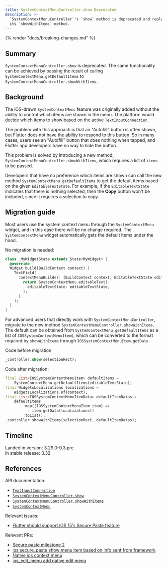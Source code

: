 ```yaml
---
title: SystemContextMenuController.show Deprecated
description: >-
  `SystemContextMenuController`'s `show` method is deprecated and replaced by
  its `showWithItems` method.
---
```


{% render "docs/breaking-changes.md" %}

## Summary

`SystemContextMenuController.show` is deprecated. The same functionality can be
achieved by passing the result of calling `SystemContextMenu.getDefaultItems` to
`SystemContextMenuController.showWithItems`.

## Background

The iOS-drawn `SystemContextMenu` feature was originally added without the
ability to control which items are shown in the menu. The platform would decide
which items to show based on the active `TextInputConnection`.

The problem with this approach is that an "Autofill" button is often shown, but
Flutter does not have the ability to respond to this button. So in many cases,
users see an "Autofill" button that does nothing when tapped, and Flutter app
developers have no way to hide the button.

This problem is solved by introducing a new method,
`SystemContextMenuController.showWithItems`, which requires a list of `items` to
be passed.

Developers that have no preference which items are shown can call the new method
`SystemContextMenu.getDefaultItems` to get the default items based on the given
`EditableTextState`. For example, if the `EditableTextState` indicates that
there is nothing selected, then the **Copy** button won't be included, since it
requires a selection to copy.

## Migration guide

Most users use the system context menu through the `SystemContextMenu` widget,
and in this case there will be no change required. The `SystemContextMenu`
widget automatically gets the default items under the hood.

No migration is needed:

```dart
class _MyWidgetState extends State<MyWidget> {
  @override
  Widget build(BuildContext context) {
    TextField(
      contextMenuBuilder: (BuildContext context, EditableTextState editableTextState) {
        return SystemContextMenu.editableText(
          editableTextState: editableTextState,
        );
      }
    );
  }
}
```

For advanced users that directly work with `SystemContextMenuController`,
migrate to the new method `SystemContextMenuController.showWithItems`. The
default can be obtained from `SystemContextMenu.getDefaultItems` as a list of
`IOSSystemContextMenuItem`s, which can be converted to the format required by
`showWithItems` through `IOSSystemContextMenuItem.getData`.

Code before migration:

```dart
_controller.show(selectionRect);
```

Code after migration:

```dart
final List<IOSSystemContextMenuItem> defaultItems =
    SystemContextMenu.getDefaultItems(editableTextState);
final WidgetsLocalizations localizations =
    WidgetsLocalizations.of(context);
final List<IOSSystemContextMenuItemData> defaultItemDatas =
    defaultItems
        .map((IOSSystemContextMenuItem item) =>
            item.getData(localizations))
        .toList();
_controller.showWithItems(selectionRect, defaultItemDatas);
```

## Timeline

Landed in version: 3.29.0-0.3.pre<br>
In stable release: 3.32

## References

API documentation:

* [`TextInputConnection`][]
* [`SystemContextMenuController.show`][]
* [`SystemContextMenuController.showWithItems`][]
* [`SystemContextMenu`][]

Relevant issues:

* [Flutter should support iOS 15's Secure Paste feature][]

Relevant PRs:

* [Secure paste milestone 2][]
* [ios secure_paste show menu item based on info sent from framework][]
* [Native ios context menu][]
* [ios_edit_menu add native edit menu][]

[`TextInputConnection`]: {{site.api}}/flutter/services/TextInputConnection-class.html
[`SystemContextMenuController.show`]: {{site.api}}/flutter/services/SystemContextMenuController/show.html
[`SystemContextMenuController.showWithItems`]: {{site.api}}/flutter/services/SystemContextMenuController/showWithItems.html
[`SystemContextMenu`]: {{site.api}}/flutter/services/SystemContextMenu.html

[Secure paste milestone 2]: {{site.repo.flutter}}/pull/159013
[ios secure_paste show menu item based on info sent from framework]: {{site.repo.engine}}/pull/161103
[Native ios context menu]: {{site.repo.flutter}}/pull/143002
[ios_edit_menu add native edit menu]: {{site.repo.flutter}}/pull/50095
[Flutter should support iOS 15's Secure Paste feature]: {{site.repo.flutter}}/issues/103163
